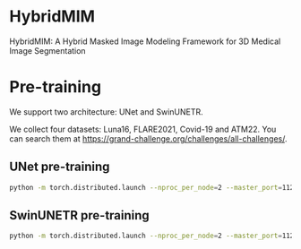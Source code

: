 # HybridMIM
HybridMIM: A Hybrid Masked Image Modeling Framework for 3D Medical Image Segmentation

[]("/imgs/framework.png")
# Pre-training

We support two architecture: UNet and SwinUNETR.

We collect four datasets: Luna16, FLARE2021, Covid-19 and ATM22. You can search them at https://grand-challenge.org/challenges/all-challenges/.

## UNet pre-training
```bash
python -m torch.distributed.launch --nproc_per_node=2 --master_port=11223 main.py --batch_size=1 --num_steps=100000 --lrdecay --lr=1e-4 --decay=0.001 --logdir=./deepunet --model_name=deepunet_v2 --eval_num=500
```

## SwinUNETR pre-training

```bash
python -m torch.distributed.launch --nproc_per_node=2 --master_port=11223 main.py --batch_size=1 --num_steps=100000 --lrdecay --lr=6e-6 --decay=0.1 --logdir=./swin_pretrain --smartcache_dataset --model_name=swin --eval_num=500 --val_cache
```